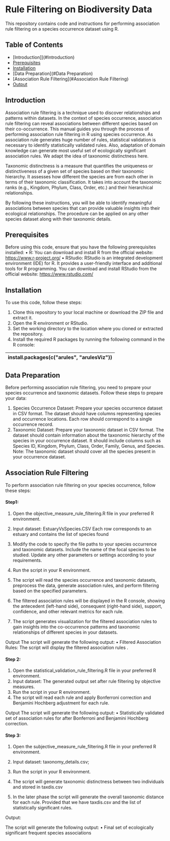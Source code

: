 # Rule Filtering on Biodiversity Data
This repository contains code and instructions for performing association rule filtering on a species occurrence dataset using R.
## Table of Contents

- [Introduction]](#Introduction)
- [Prerequisites](#Prerequisites)
- [Installation](Installation)
- [Data Preparation](#Data Preparation)
- [Association Rule Filtering](#Association Rule Filtering)
- [Output](Output)


## Introduction
Association rule filtering is a technique used to discover relationships and patterns within datasets. In the context of species occurrence, association rule filtering can reveal associations between different species based on their co-occurrence.
This manual guides you through the process of performing association rule filtering in R using species occurrence.
As association rule generates huge number of rules, statistical validation is necessary to identify statistically validated rules. Also, adaptation of domain knowledge can generate most useful set of ecologically significant association rules. We adapt the idea of taxonomic distinctness here.
  
Taxonomic distinctness is a measure that quantifies the uniqueness or distinctiveness of a given set of species based on their taxonomic hierarchy. It assesses how different the species are from each other in terms of their taxonomic classification. It takes into account the taxonomic ranks (e.g., Kingdom, Phylum, Class, Order, etc.) and their hierarchical relationships.

By following these instructions, you will be able to identify meaningful associations between species that can provide valuable insights into their ecological relationships. The procedure can be applied on any other species dataset along with their taxonomic details.

## Prerequisites

Before using this code, ensure that you have the following prerequisites installed:
•	R: You can download and install R from the official website: https://www.r-project.org/
•	RStudio: RStudio is an integrated development environment (IDE) for R. It provides a user-friendly interface and additional tools for R programming. You can download and install RStudio from the official website: https://www.rstudio.com/

## Installation

To use this code, follow these steps:
1.	Clone this repository to your local machine or download the ZIP file and extract it.
2.	Open the R environment or RStudio.
3.	Set the working directory to the location where you cloned or extracted the repository.
4.	Install the required R packages by running the following command in the R console:

|install.packages(c("arules", "arulesViz"))|
| :- |


## Data Preparation
Before performing association rule filtering, you need to prepare your species occurrence and taxonomic datasets. Follow these steps to prepare your data:
1.	Species Occurrence Dataset: Prepare your species occurrence dataset in CSV format. The dataset should have columns representing species and occurrence locations. Each row should correspond to a single occurrence record.
2.	Taxonomic Dataset: Prepare your taxonomic dataset in CSV format. The dataset should contain information about the taxonomic hierarchy of the species in your occurrence dataset. It should include columns such as Species ID, Kingdom, Phylum, Class, Order, Family, Genus, and Species.
Note: The taxonomic dataset should cover all the species present in your occurrence dataset.

## Association Rule Filtering

To perform association rule filtering on your species occurrence, follow these steps:

#### Step1:
1.	Open the objective_measure_rule_filtering.R  file in your preferred R environment.
2.	Input dataset: EstuaryVsSpecies.CSV 
Each row corresponds to an estuary and contains the list of species found
3.	Modify the code to specify the file paths to your species occurrence and taxonomic datasets. Include the name of the focal species to be studied. Update any other parameters or settings according to your requirements.
4.	Run the script in your R environment.
5.	The script will read the species occurrence and taxonomic datasets, preprocess the data, generate association rules, and perform filtering based on the specified parameters.

6.	The filtered association rules will be displayed in the R console, showing the antecedent (left-hand side), consequent (right-hand side), support, confidence, and other relevant metrics for each rule.

7.	The script generates visualization for the filtered association rules to gain insights into the co-occurrence patterns and taxonomic relationships of different species in your datasets.



  Output
The script will generate the following output:
•	Filtered Association Rules: The script will display the filtered association rules .

#### Step 2: 
1.	Open the statistical_validation_rule_filtering.R  file in your preferred R environment.
2.	Input dataset: The generated output set after rule filtering by objective measures.
3.	Run the script in your R environment.
4.	The script will read each rule and apply Bonferroni correction and Benjamini Hochberg adjustment for each rule.


Output
The script will generate the following output:
•	Statistically validated set of association rules for after Bonferroni and Benjamini Hochberg correction.

#### Step 3: 

1.	Open the subjective_measure_rule_filtering.R  file in your preferred R environment.
2.	Input dataset: taxonomy_details.csv;
3.	Run the script in your R environment.
4.	The script will generate taxonomic distinctness between two individuals and stored in 
taxdis.csv

5.	In the later phase the script will generate the overall taxonomic distance for each rule. Provided that we have taxdis.csv  and the list of statistically significant rules.


Output: 

The script will generate the following output:
•	Final set of ecologically significant frequent species associations





